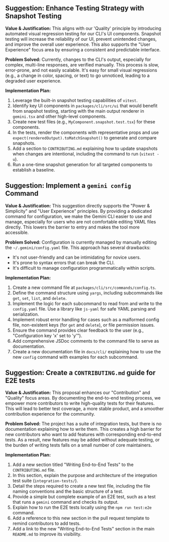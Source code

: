## Suggestion: Enhance Testing Strategy with Snapshot Testing

**Value & Justification:**
This aligns with our 'Quality' principle by introducing automated visual regression testing for our CLI's UI components. Snapshot testing will increase the reliability of our UI, prevent unintended changes, and improve the overall user experience. This also supports the "User Experience" focus area by ensuring a consistent and predictable interface.

**Problem Solved:**
Currently, changes to the CLI's output, especially for complex, multi-line responses, are verified manually. This process is slow, error-prone, and not easily scalable. It's easy for small visual regressions (e.g., a change in color, spacing, or text) to go unnoticed, leading to a degraded user experience.

**Implementation Plan:**
1. Leverage the built-in snapshot testing capabilities of `vitest`.
2. Identify key UI components in `packages/cli/src/ui` that would benefit from snapshot testing, starting with the main output renderer in `gemini.tsx` and other high-level components.
3. Create new test files (e.g., `MyComponent.snapshot.test.tsx`) for these components.
4. In the tests, render the components with representative props and use `expect(renderedOutput).toMatchSnapshot()` to generate and compare snapshots.
5. Add a section to `CONTRIBUTING.md` explaining how to update snapshots when changes are intentional, including the command to run (`vitest -u`).
6. Run a one-time snapshot generation for all targeted components to establish a baseline.

## Suggestion: Implement a `gemini config` Command

**Value & Justification:**
This suggestion directly supports the "Power & Simplicity" and "User Experience" principles. By providing a dedicated command for configuration, we make the Gemini CLI easier to use and manage, especially for users who are not comfortable editing YAML files directly. This lowers the barrier to entry and makes the tool more accessible.

**Problem Solved:**
Configuration is currently managed by manually editing the `~/.gemini/config.yaml` file. This approach has several drawbacks:
- It's not user-friendly and can be intimidating for novice users.
- It's prone to syntax errors that can break the CLI.
- It's difficult to manage configuration programmatically within scripts.

**Implementation Plan:**
1. Create a new command file at `packages/cli/src/commands/config.ts`.
2. Define the command structure using `yargs`, including subcommands like `get`, `set`, `list`, and `delete`.
3. Implement the logic for each subcommand to read from and write to the `config.yaml` file. Use a library like `js-yaml` for safe YAML parsing and serialization.
4. Implement robust error handling for cases such as a malformed config file, non-existent keys (for `get` and `delete`), or file permission issues.
5. Ensure the command provides clear feedback to the user (e.g., "Configuration key 'x' set to 'y'").
6. Add comprehensive JSDoc comments to the command file to serve as documentation.
7. Create a new documentation file in `docs/cli/` explaining how to use the new `config` command with examples for each subcommand.

## Suggestion: Create a `CONTRIBUTING.md` guide for E2E tests

**Value & Justification:**
This proposal enhances our "Contribution" and "Quality" focus areas. By documenting the end-to-end testing process, we empower more contributors to write high-quality tests for their features. This will lead to better test coverage, a more stable product, and a smoother contribution experience for the community.

**Problem Solved:**
The project has a suite of integration tests, but there is no documentation explaining how to write them. This creates a high barrier for new contributors who want to add features with corresponding end-to-end tests. As a result, new features may be added without adequate testing, or the burden of writing tests falls on a small number of core maintainers.

**Implementation Plan:**
1. Add a new section titled "Writing End-to-End Tests" to the `CONTRIBUTING.md` file.
2. In this section, explain the purpose and architecture of the integration test suite (`integration-tests/`).
3. Detail the steps required to create a new test file, including the file naming conventions and the basic structure of a test.
4. Provide a simple but complete example of an E2E test, such as a test that runs a `gemini` command and checks its output.
5. Explain how to run the E2E tests locally using the `npm run test:e2e` command.
6. Add a reference to this new section in the pull request template to remind contributors to add tests.
7. Add a link to the new "Writing End-to-End Tests" section in the main `README.md` to improve its visibility.
